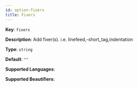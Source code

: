 ```yaml
---
id: option-fixers
title: Fixers
---
```

**Key**: `fixers`

**Description**: Add fixer(s). i.e. linefeed,-short_tag,indentation

**Type**: `string`

**Default**: `""`

**Supported Languages**: 

**Supported Beautifiers**: 
